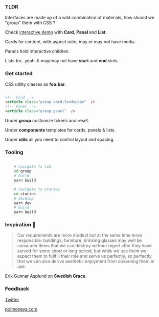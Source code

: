 ### TLDR


Interfaces are made up of a wild combination of materials, how should we "group" them with CSS ?

Check [interactive demo](https://polmoneys.github.io/css-group/) with **Card**, **Panel** and **List**.

Cards for content, with aspect ratio, may or may not have media. 

Panels hold interactive children. 

Lists for...yeah. It may/may not have **start** and **end** slots. 


### Get started

CSS utility classes as **foo:bar**.

````html

<!-- Card -->
<article class="group card:landscape"  />
<!-- Panel -->
<article class="group panel"  />

````

Under **group** customize tokens and reset. 

Under **components** templates for cards, panels & lists. 

Under **utils** all you need to control layout and spacing. 

### Tooling

```bash

    # navigate to lib
    cd group
    # build
    yarn build

    # navigate to stories 
    cd stories
    # develop
    yarn dev
    # build
    yarn build

```

### Inspiration 💐


> Our requirements are more modest but at the same time more responsible: 
> buildings, furniture, drinking glasses may well be consumer items that 
> we can destroy without regret after they have served for some short or 
> long period, but while we use them we expect them to fullfill their role and serve us perfectly, so perfectly that we can also derive aesthetic 
> enjoyment from observing them in use. 

Erik Gunnar Asplund on **Swedish Grace**.


### Feedback 


[Twitter](https://twitter.com/polmoneys)

[polmoneys.com](https://polmoneys.com)
